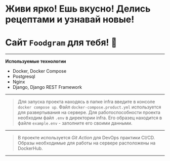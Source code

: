 # Живи ярко! Ешь вкусно! Делись рецептами и узнавай новые! 
# Сайт `Foodgram` для тебя! :spaghetti:
***

__Используемые технологии__
- Docker, Docker Compose
- Postgresql
- Nginx
- Django, Django REST Framework
***
> Для запуска проекта находясь в папке infra введите в консоле `docker compose up`. Файл `docker-compose.product.yml` используется для развертывания на сервере. Для работоспособности проекта необходим файл `.env` в директории infra. Его образец находится в файле `example.env` - заполните его своими данными.
***
> В проекте используется _Git Action_ для DevOps практики CI/CD. Образы необходимые для работы на сервере расположены на DockerHub.
***
